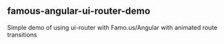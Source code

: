 ## famous-angular-ui-router-demo

Simple demo of using ui-router with Famo.us/Angular with animated route transitions